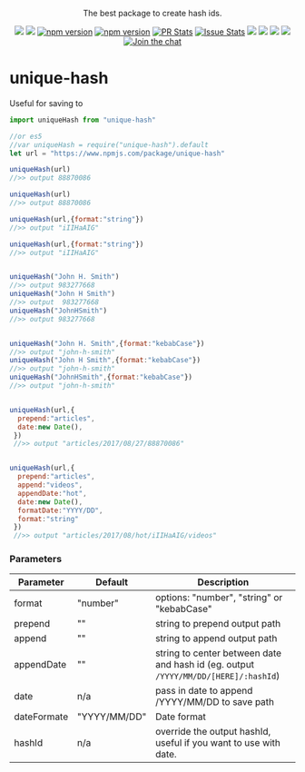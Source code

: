 <p align="center">
  The best package to create hash ids.
</p>
<p align="center">
  <a href="http://standardjs.com/"><img  src="https://img.shields.io/badge/code%20style-standard-brightgreen.svg?style=flat-square"></a>
  <a href="http://standardjs.com/"><img  src="	https://img.shields.io/github/downloads/atom/atom/latest/total.svg"></a>
  <a href="https://npmjs.org/package/unique-hash"><img alt="npm version" src="http://img.shields.io/npm/v/unique-hash.svg?style=flat-square"></a>
  <a href="https://npmjs.org/package/unique-hash"><img alt="npm version" src="http://img.shields.io/npm/dm/unique-hash.svg?style=flat-square"></a>
  <a href="https://github.com/garrettmac/unique-hash/pulls?q=is%3Apr+is%3Aclosed"><img alt="PR Stats" src="https://img.shields.io/issuestats/i/github/garrettmac/unique-hash.svg?style=flat-square"></a>
  <a href="https://github.com/garrettmac/unique-hash/issues?q=is%3Aissue+is%3Aclosed"><img alt="Issue Stats" src="https://img.shields.io/issuestats/p/github/garrettmac/unique-hash.svg" style=flat-square"></a>   
 <a><img  src="https://img.shields.io/github/forks/garrettmac/unique-hash.svg"/></a>
 <a><img  src="https://img.shields.io/github/stars/garrettmac/unique-hash.svg"/></a>
 <a><img  src="https://img.shields.io/badge/license-MIT-blue.svg"/>
 <a><img  src="https://img.shields.io/twitter/url/https/github.com/garrettmac/unique-hash.svg?style=social"></a>
 <a href="https://gitter.im/garrettmac/unique-hash?utm_source=badge&utm_medium=badge&utm_campaign=pr-badge&utm_content=badge"><img alt="Join the chat" src="https://badges.gitter.im/garrettmac/unique-hash.svg"></a>



</p>




# unique-hash

Useful for saving to
```javascript
import uniqueHash from "unique-hash"

//or es5
//var uniqueHash = require("unique-hash").default
let url = "https://www.npmjs.com/package/unique-hash"

uniqueHash(url)
//>> output 88870086

uniqueHash(url)
//>> output 88870086

uniqueHash(url,{format:"string"})
//>> output "iIIHaAIG"

uniqueHash(url,{format:"string"})
//>> output "iIIHaAIG"


uniqueHash("John H. Smith")
//>> output 983277668
uniqueHash("John H Smith")
//>> output  983277668
uniqueHash("JohnHSmith")
//>> output 983277668


uniqueHash("John H. Smith",{format:"kebabCase"})
//>> output "john-h-smith"
uniqueHash("John H Smith",{format:"kebabCase"})
//>> output "john-h-smith"
uniqueHash("JohnHSmith",{format:"kebabCase"})
//>> output "john-h-smith"


uniqueHash(url,{
  prepend:"articles",
  date:new Date(),
 })
 //>> output "articles/2017/08/27/88870086"


uniqueHash(url,{
  prepend:"articles",
  append:"videos",
  appendDate:"hot",
  date:new Date(),
  formatDate:"YYYY/DD",
  format:"string"
 })
 //>> output "articles/2017/08/hot/iIIHaAIG/videos"

```

### Parameters

| Parameter | Default | Description |
|------|-----|-----|
| format | "number" | options: "number", "string" or "kebabCase" |
| prepend | "" | string to prepend output path  |
| append | "" |string to append output path  |
| appendDate | "" |  string to center between date and hash id  (eg. output `/YYYY/MM/DD/[HERE]/:hashId`) |
| date | n/a | pass in date to append /YYYY/MM/DD to save path |
| dateFormate | "YYYY/MM/DD" | Date format |
| hashId | n/a | override the output hashId, useful if you want to use with date.  |
